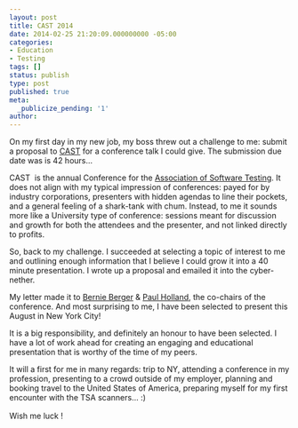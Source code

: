 ```yaml
---
layout: post
title: CAST 2014
date: 2014-02-25 21:20:09.000000000 -05:00
categories:
- Education
- Testing
tags: []
status: publish
type: post
published: true
meta:
  _publicize_pending: '1'
author: 
---
```

On my first day in my new job, my boss threw out a challenge to me: submit a proposal to [CAST](http://www.associationforsoftwaretesting.org/conference/cast-2014/) for a conference talk I could give. The submission due date was is 42 hours...

CAST  is the annual Conference for the [Association of Software Testing](http://www.associationforsoftwaretesting.org/). It does not align with my typical impression of conferences: payed for by industry corporations, presenters with hidden agendas to line their pockets, and a general feeling of a shark-tank with chum. Instead, to me it sounds more like a University type of conference: sessions meant for discussion and growth for both the attendees and the presenter, and not linked directly to profits.

So, back to my challenge. I succeeded at selecting a topic of interest to me and outlining enough information that I believe I could grow it into a 40 minute presentation. I wrote up a proposal and emailed it into the cyber-nether.

My letter made it to [Bernie Berger](http://www.testassured.com/) &amp; [Paul Holland](http://testingthoughts.com/), the co-chairs of the conference. And most surprising to me, I have been selected to present this August in New York City!

It is a big responsibility, and definitely an honour to have been selected. I have a lot of work ahead for creating an engaging and educational presentation that is worthy of the time of my peers.

It will a first for me in many regards: trip to NY, attending a conference in my profession, presenting to a crowd outside of my employer, planning and booking travel to the United States of America, preparing myself for my first encounter with the TSA scanners... :)

<span style="line-height:1.5;">Wish me luck !</span>
